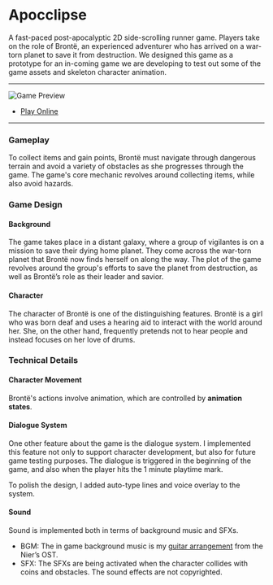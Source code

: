 # Apocclipse

A fast-paced post-apocalyptic 2D side-scrolling runner game. Players take on the role of Brontë, an experienced adventurer who has arrived on a war-torn planet to save it from destruction. We designed this game as a prototype for an in-coming game we are developing to test out some of the game assets and skeleton character animation.

---

![Game Preview](https://github.com/GelzoneXUnsas/Apocclipse/blob/main/Assets/Sprites/Apocclipse_2.png)

* [Play Online](https://gelzonexunsas.itch.io/apocclipse)

---
### Gameplay
To collect items and gain points, Brontë must navigate through dangerous terrain and avoid a variety of obstacles as she progresses through the game. The game's core mechanic revolves around collecting items, while also avoid hazards.

### Game Design
#### Background
The game takes place in a distant galaxy, where a group of vigilantes is on a mission to save their dying home planet. They come across the war-torn planet that Brontë now finds herself on along the way. The plot of the game revolves around the group's efforts to save the planet from destruction, as well as Brontë’s role as their leader and savior.

#### Character
The character of Brontë is one of the distinguishing features. Brontë is a girl who was born deaf and uses a hearing aid to interact with the world around her. She, on the other hand, frequently pretends not to hear people and instead focuses on her love of drums.


### Technical Details
#### Character Movement
Brontë's actions involve animation, which are controlled by **animation states**.

#### Dialogue System
One other feature about the game is the dialogue system. I implemented this feature not only to support character development, but also for future game testing purposes. The dialogue is triggered in the beginning of the game, and also when the player hits the 1 minute playtime mark. 

To polish the design, I added auto-type lines and voice overlay to the system.

#### Sound
Sound is implemented both in terms of background music and SFXs.

- BGM: The in game background music is my [guitar arrangement](https://gelzonexunsas.github.io/posts/weight-of-the-world/) from the Nier’s OST.
- SFX: The SFXs are being activated when the character collides with coins and obstacles. The sound effects are not copyrighted.
